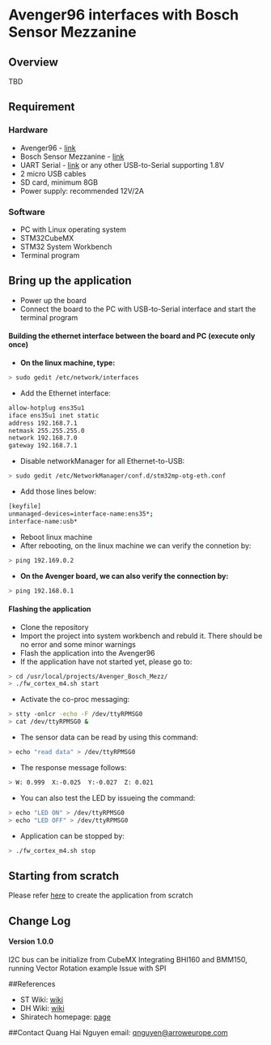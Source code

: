 # Avenger96 interfaces with Bosch Sensor Mezzanine

## Overview

TBD

## Requirement
### Hardware

* Avenger96 - [link](https://www.arrow.com/en/campaigns/avengers)
* Bosch Sensor Mezzanine - [link](https://www.96boards.org/product/shiratech-bosch/)
* UART Serial - [link](https://www.96boards.org/product/uartserial/) or any other USB-to-Serial supporting 1.8V 
* 2 micro USB cables
* SD card, minimum 8GB
* Power supply: recommended 12V/2A

### Software

* PC with Linux operating system
* STM32CubeMX
* STM32 System Workbench
* Terminal program

## Bring up the application

* Power up the board
* Connect the board to the PC with USB-to-Serial interface and start the terminal program
#### Building the ethernet interface between the board and PC (execute only once)
* **On the linux machine, type:**

```sh
> sudo gedit /etc/network/interfaces 
```

* Add the Ethernet interface:

```sh
allow-hotplug ens35u1
iface ens35u1 inet static
address 192.168.7.1
netmask 255.255.255.0
network 192.168.7.0
gateway 192.168.7.1
```

* Disable networkManager for all Ethernet-to-USB: 

```sh
> sudo gedit /etc/NetworkManager/conf.d/stm32mp-otg-eth.conf 
```

* Add those lines below:

```sh
[keyfile]
unmanaged-devices=interface-name:ens35*;
interface-name:usb*
```

* Reboot linux machine
* After rebooting, on the linux machine we can verify the connetion by:

```sh
> ping 192.169.0.2
```

* **On the Avenger board, we can also verify the connection by:**

```sh
> ping 192.168.0.1
```

#### Flashing the application
* Clone the repository
* Import the project into system workbench and rebuld it. There should be no error and some minor warnings
* Flash the application into the Avenger96
* If the application have not started yet, please go to: 

```sh
> cd /usr/local/projects/Avenger_Bosch_Mezz/
> ./fw_cortex_m4.sh start
```

* Activate the co-proc messaging:

```sh
> stty -onlcr -echo -F /dev/ttyRPMSG0
> cat /dev/ttyRPMSG0 &
```

* The sensor data can be read by using this command: 

```sh
> echo "read data" > /dev/ttyRPMSG0
```

* The response message follows:

```sh
> W: 0.999  X:-0.025  Y:-0.027  Z: 0.021
```

* You can also test the LED by issueing the command:

```sh
> echo "LED ON" > /dev/ttyRPMSG0
> echo "LED OFF" > /dev/ttyRPMSG0
``` 

* Application can be stopped by:

```sh
> ./fw_cortex_m4.sh stop
```

## Starting from scratch

Please refer [here](https://github.com/HaiQNguyen/Avenger_Bosch_Mezz/tree/master/For%20Workshop) to create the application from scratch 

## Change Log

#### Version 1.0.0
I2C bus can be initialize from CubeMX
Integrating BHI160 and BMM150, running Vector Rotation example
Issue with SPI

##References

* ST Wiki: [wiki](https://wiki.st.com/stm32mpu/wiki/Main_Page)
* DH Wiki: [wiki](https://wiki.dh-electronics.com/index.php/Avenger96)
* Shiratech homepage: [page](http://www.shiratech-solutions.com/products/bosch-sensor/)

##Contact
Quang Hai Nguyen 
email: qnguyen@arroweurope.com